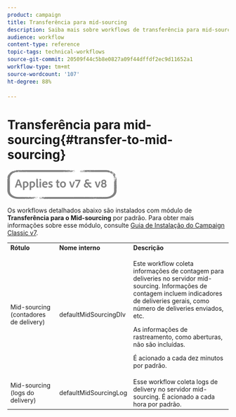 ```yaml
---
product: campaign
title: Transferência para mid-sourcing
description: Saiba mais sobre workflows de transferência para mid-sourcing
audience: workflow
content-type: reference
topic-tags: technical-workflows
source-git-commit: 20509f44c5b8e0827a09f44dffdf2ec9d11652a1
workflow-type: tm+mt
source-wordcount: '107'
ht-degree: 88%

---
```



# Transferência para mid-sourcing{#transfer-to-mid-sourcing}

![](../../assets/common.svg)

Os workflows detalhados abaixo são instalados com módulo de **Transferência para o Mid-sourcing** por padrão. Para obter mais informações sobre esse módulo, consulte [Guia de Instalação do Campaign Classic v7](../../installation/using/mid-sourcing-deployment.md).

<table> 
 <tbody> 
  <tr> 
   <td> <strong>Rótulo</strong><br /> </td> 
   <td> <strong>Nome interno</strong><br /> </td> 
   <td> <strong>Descrição</strong><br /> </td> 
  </tr> 
  <tr> 
   <td> <span class="uicontrol">Mid-sourcing (contadores de delivery)</span><br /> </td> 
   <td> <span class="uicontrol">defaultMidSourcingDlv</span> <br /> </td> 
   <td> <p>Este workflow coleta informações de contagem para deliveries no servidor mid-sourcing. Informações de contagem incluem indicadores de deliveries gerais, como número de deliveries enviados, etc.</p> <p>As informações de rastreamento, como aberturas, não são incluídas.</p> <p>É acionado a cada dez minutos por padrão.</p> </td> 
  </tr> 
  <tr> 
   <td> <span class="uicontrol">Mid-sourcing (logs do delivery)</span><br /> </td> 
   <td> <span class="uicontrol">defaultMidSourcingLog</span> <br /> </td> 
   <td> Esse workflow coleta logs de delivery no servidor mid-sourcing. É acionado a cada hora por padrão.<br /> </td> 
  </tr> 
 </tbody> 
</table>

